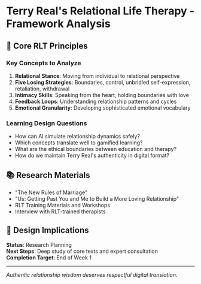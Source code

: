 # Terry Real's Relational Life Therapy - Framework Analysis

## 🧭 Core RLT Principles

### Key Concepts to Analyze
1. **Relational Stance**: Moving from individual to relational perspective
2. **Five Losing Strategies**: Boundaries, control, unbridled self-expression, retaliation, withdrawal
3. **Intimacy Skills**: Speaking from the heart, holding boundaries with love
4. **Feedback Loops**: Understanding relationship patterns and cycles
5. **Emotional Granularity**: Developing sophisticated emotional vocabulary

### Learning Design Questions
- How can AI simulate relationship dynamics safely?
- Which concepts translate well to gamified learning?
- What are the ethical boundaries between education and therapy?
- How do we maintain Terry Real's authenticity in digital format?

## 📚 Research Materials
- "The New Rules of Marriage"
- "Us: Getting Past You and Me to Build a More Loving Relationship"  
- RLT Training Materials and Workshops
- Interview with RLT-trained therapists

## 🎯 Design Implications

**Status**: Research Planning  
**Next Steps**: Deep study of core texts and expert consultation  
**Completion Target**: End of Week 1

---

*Authentic relationship wisdom deserves respectful digital translation.*
